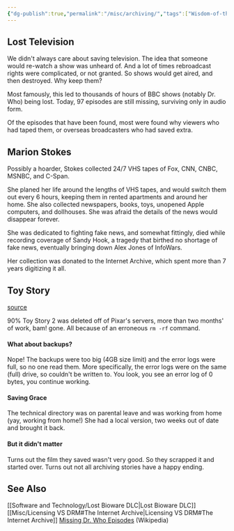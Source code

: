 ```yaml
---
{"dg-publish":true,"permalink":"/misc/archiving/","tags":["Wisdom-of-the-ancients","misc"],"noteIcon":2}
---
```



## Lost Television

We didn't always care about saving television. The idea that someone would re-watch a show was unheard of. And a lot of times rebroadcast rights were complicated, or not granted. So shows would get aired, and then destroyed. Why keep them?

Most famously, this led to thousands of hours of BBC shows (notably Dr. Who) being lost. Today, 97 episodes are still missing, surviving only in audio form.

Of the episodes that have been found, most were found why viewers who had taped them, or overseas broadcasters who had saved extra.

## Marion Stokes

Possibly a hoarder, Stokes collected 24/7 VHS tapes of Fox, CNN, CNBC, MSNBC, and C-Span.

She planed her life around the lengths of VHS tapes, and would switch them out every 6 hours, keeping them in rented apartments and around her home.  She also collected newspapers, books, toys, unopened Apple computers, and dollhouses. She was afraid the details of the news would disappear forever.

She was dedicated to fighting fake news, and somewhat fittingly, died while recording coverage of Sandy Hook, a tragedy that birthed no shortage of fake news, eventually bringing down Alex Jones of InfoWars.

Her collection was donated to the Internet Archive, which spent more than 7 years digitizing it all.

## Toy Story

[source](https://thenextweb.com/news/how-pixars-toy-story-2-was-deleted-twice-once-by-technology-and-again-for-its-own-good)

90% Toy Story 2 was deleted off of Pixar's servers, more than two months' of work, bam! gone. All because of an erroneous `rm -rf` command.

#### What about backups?
Nope! The backups were too big (4GB size limit) and the error logs were full, so no one read them. More specifically, the error logs were on the same (full) drive, so couldn't be written to. You look, you see an error log of 0 bytes, you continue working.

#### Saving Grace

The technical directory was on parental leave and was working from home (yay, working from home!) She had a local version, two weeks out of date and brought it back.

#### But it didn't matter

Turns out the film they saved wasn't very good. So they scrapped it and started over. Turns out not all archiving stories have a happy ending.

## See Also
[[Software and Technology/Lost Bioware DLC\|Lost Bioware DLC]]
[[Misc/Licensing VS DRM#The Internet Archive\|Licensing VS DRM#The Internet Archive]]
[Missing Dr. Who Episodes](https://en.wikipedia.org/wiki/Doctor_Who_missing_episodes) (Wikipedia)